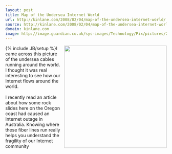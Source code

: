 ```yaml
---
layout: post
title: Map of the Undersea Internet World
url: http://kinlane.com/2008/02/04/map-of-the-undersea-internet-world/
source: http://kinlane.com/2008/02/04/map-of-the-undersea-internet-world/
domain: kinlane.com
image: http://image.guardian.co.uk/sys-images/Technology/Pix/pictures/2008/02/01/SeaCableHi.jpg
---
```

{% include JB/setup %}<a onblur="try {parent.deselectBloggerImageGracefully();} catch(e) {}" href="http://image.guardian.co.uk/sys-images/Technology/Pix/pictures/2008/02/01/SeaCableHi.jpg"><img style="margin: 0pt 0pt 10px 10px; float: right; cursor: pointer; width: 320px;" src="http://image.guardian.co.uk/sys-images/Technology/Pix/pictures/2008/02/01/SeaCableHi.jpg" alt="" border="0" /></a>I came across this picture of the undersea cables running around the world. I thought it was real interesting to see how our Internet flows around the world.<br /><br />I recently read an article about how some rock slides here on the Oregon coast had caused an Internet outage in Australia.  Knowing where these fiber lines run really helps you understand the fragility of our Internet community